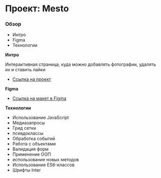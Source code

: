 # Проект: Mesto

### Обзор
* Интро
* Figma
* Технологии

**Интро**

Интерактивная страница, куда можно добавлять фотографии, удалять их и ставить лайки
* [Ссылка на проект](https://eugene-guryanov.github.io/mesto/)

**Figma**

* [Ссылка на макет в Figma](https://www.figma.com/file/2cn9N9jSkmxD84oJik7xL7/JavaScript.-Sprint-4?node-id=28212%3A2)

**Технологии**

* Использование JavaScript 
* Медиазапросы 
* Грид сетки
* псевдоклассы 
* Обработка событий
* Работа с объектами
* Валидация форм
* Применение ООП   
* использование новых методов 
* Использование ES6-классов
* Шрифты Inter